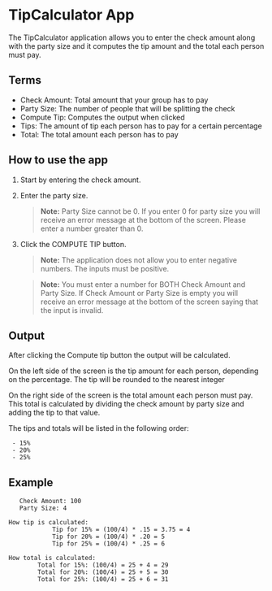 

# TipCalculator App


The TipCalculator application allows you to enter the check amount along with the party size and it computes the tip amount and the total each person must pay.

## Terms

 - Check Amount: Total amount that your group has to pay
 - Party Size: The number of people that will be splitting the check
 - Compute Tip: Computes the output when clicked
 - Tips: The amount of tip each person has to pay for a certain percentage
 - Total: The total amount each person has to pay 


## How to use the app

 1. Start by entering the check amount.
 2. Enter the party size.

	> **Note:** Party Size cannot be 0. If you enter 0 for party size you will receive an error message at the bottom of the screen. Please enter a number greater than 0. 


 3. Click the COMPUTE TIP button. 

     > **Note:** The application does not allow you to enter negative numbers. The inputs must be positive.

    >  **Note:** You must enter a number for BOTH Check Amount and Party Size. If Check Amount or Party Size is empty you will receive an error message at the bottom of the screen saying that the input is invalid.


## Output

After clicking the Compute tip button the output will be calculated. 

On the left side of the screen is the tip amount for each person, depending on the percentage. The tip will be rounded to the nearest integer

On the right side of the screen is the total amount each person must pay. This total is calculated by dividing the check amount by party size and adding the tip to that value. 

The tips and totals will be listed in the following order:

     - 15%
     - 20%
     - 25%

## Example

       Check Amount: 100
       Party Size: 4
       
    How tip is calculated:
        	    Tip for 15% = (100/4) * .15 = 3.75 = 4
        	    Tip for 20% = (100/4) * .20 = 5
        	    Tip for 25% = (100/4) * .25 = 6
    
    How total is calculated: 
    	    Total for 15%: (100/4) = 25 + 4 = 29
    	    Total for 20%: (100/4) = 25 + 5 = 30
    	    Total for 25%: (100/4) = 25 + 6 = 31


